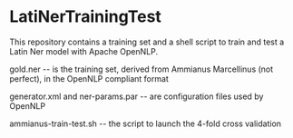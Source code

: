 # LatiNerTrainingTest

This repository contains a training set and a shell script to train and test a Latin Ner model with Apache OpenNLP.

gold.ner  -- is the training set, derived from Ammianus Marcellinus (not perfect), in the OpenNLP compliant format

generator.xml	and	ner-params.par  --  are configuration files used by OpenNLP

ammianus-train-test.sh  -- the script to launch the 4-fold cross validation

